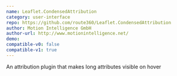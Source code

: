 ```yaml
---
name: Leaflet.CondensedAttribution
category: user-interface
repo: https://github.com/route360/Leaflet.CondensedAttribution
author: Motion Intelligence GmbH
author-url: http://www.motionintelligence.net/
demo: 
compatible-v0: false
compatible-v1: true
---
```


An attribution plugin that makes long attributes visible on hover
